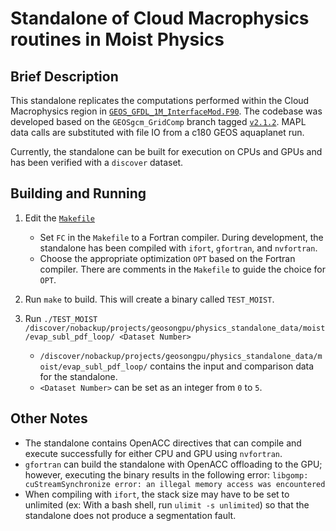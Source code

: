# Standalone of Cloud Macrophysics routines in Moist Physics

## Brief Description

This standalone replicates the computations performed within the Cloud Macrophysics region in [`GEOS_GFDL_1M_InterfaceMod.F90`](https://github.com/GEOS-ESM/GEOSgcm_GridComp/blob/v2.1.2/GEOSagcm_GridComp/GEOSphysics_GridComp/GEOSmoist_GridComp/GEOS_GFDL_1M_InterfaceMod.F90#L530).  The codebase was developed based on the `GEOSgcm_GridComp` branch tagged [`v2.1.2`](https://github.com/GEOS-ESM/GEOSgcm_GridComp/tree/v2.1.2).  MAPL data calls are substituted with file IO from a c180 GEOS aquaplanet run.

Currently, the standalone can be built for execution on CPUs and GPUs and has been verified with a `discover` dataset.

## Building and Running

1. Edit the [`Makefile`](https://github.com/GEOS-ESM/GEOSgcm_GridComp/blob/orphan/openacc/moist/evap_subl_pdf_loop/Makefile)
    - Set `FC` in the `Makefile` to a Fortran compiler.  During development, the standalone has been compiled with `ifort`, `gfortran`, and `nvfortran`.
    - Choose the appropriate optimization `OPT` based on the Fortran compiler.  There are comments in the `Makefile` to guide the choice for `OPT`.

2. Run `make` to build.  This will create a binary called `TEST_MOIST`.

3. Run `./TEST_MOIST /discover/nobackup/projects/geosongpu/physics_standalone_data/moist/evap_subl_pdf_loop/ <Dataset Number>`
    - `/discover/nobackup/projects/geosongpu/physics_standalone_data/moist/evap_subl_pdf_loop/` contains the input and comparison data for the standalone.
    - `<Dataset Number>` can be set as an integer from `0` to `5`.

## Other Notes
- The standalone contains OpenACC directives that can compile and execute successfully for either CPU and GPU using `nvfortran`.
- `gfortran` can build the standalone with OpenACC offloading to the GPU; however, executing the binary results in the following error: `libgomp: cuStreamSynchronize error: an illegal memory access was encountered`
- When compiling with `ifort`, the stack size may have to be set to unlimited (ex: With a bash shell, run `ulimit -s unlimited`) so that the standalone does not produce a segmentation fault.
